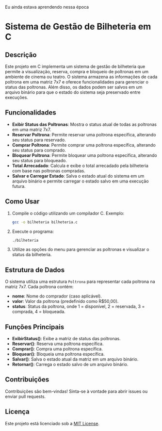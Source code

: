 Eu ainda estava aprendendo nessa época

# Sistema de Gestão de Bilheteria em C

## Descrição
Este projeto em C implementa um sistema de gestão de bilheteria que permite a visualização, reserva, compra e bloqueio de poltronas em um ambiente de cinema ou teatro. O sistema armazena as informações de cada poltrona em uma matriz 7x7 e oferece funcionalidades para gerenciar o status das poltronas. Além disso, os dados podem ser salvos em um arquivo binário para que o estado do sistema seja preservado entre execuções.

## Funcionalidades
- **Exibir Status das Poltronas**: Mostra o status atual de todas as poltronas em uma matriz 7x7.
- **Reservar Poltrona**: Permite reservar uma poltrona específica, alterando seu status para reservado.
- **Comprar Poltrona**: Permite comprar uma poltrona específica, alterando seu status para comprado.
- **Bloquear Poltrona**: Permite bloquear uma poltrona específica, alterando seu status para bloqueado.
- **Total Arrecadado**: Calcula e exibe o total arrecadado pela bilheteria com base nas poltronas compradas.
- **Salvar e Carregar Estado**: Salva o estado atual do sistema em um arquivo binário e permite carregar o estado salvo em uma execução futura.

## Como Usar
1. Compile o código utilizando um compilador C. Exemplo:
   ```bash
   gcc -o bilheteria bilheteria.c
   ```
2. Execute o programa:
   ```bash
   ./bilheteria
   ```
3. Utilize as opções do menu para gerenciar as poltronas e visualizar o status da bilheteria.

## Estrutura de Dados
O sistema utiliza uma estrutura `Poltrona` para representar cada poltrona na matriz 7x7. Cada poltrona contém:
- **nome**: Nome do comprador (caso aplicável).
- **valor**: Valor da poltrona (predefinido como R$50,00).
- **status**: Status da poltrona, onde 1 = disponível, 2 = reservada, 3 = comprada, 4 = bloqueada.

## Funções Principais
- **ExibirStatus()**: Exibe a matriz de status das poltronas.
- **Reservar()**: Reserva uma poltrona específica.
- **Comprar()**: Compra uma poltrona específica.
- **Bloquear()**: Bloqueia uma poltrona específica.
- **Salvar()**: Salva o estado atual da matriz em um arquivo binário.
- **Retornar()**: Carrega o estado salvo de um arquivo binário.

## Contribuições
Contribuições são bem-vindas! Sinta-se à vontade para abrir issues ou enviar pull requests.

## Licença
Este projeto está licenciado sob a [MIT License](LICENSE).
